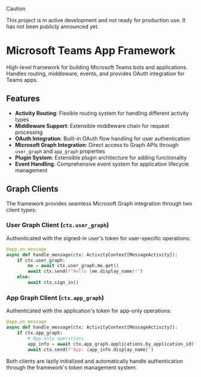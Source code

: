 > [!CAUTION]
> This project is in active development and not ready for production use. It has not been publicly announced yet.

# Microsoft Teams App Framework

High-level framework for building Microsoft Teams bots and applications.
Handles routing, middleware, events, and provides OAuth integration for Teams apps.

## Features

- **Activity Routing**: Flexible routing system for handling different activity types
- **Middleware Support**: Extensible middleware chain for request processing
- **OAuth Integration**: Built-in OAuth flow handling for user authentication
- **Microsoft Graph Integration**: Direct access to Graph APIs through `user_graph` and `app_graph` properties
- **Plugin System**: Extensible plugin architecture for adding functionality
- **Event Handling**: Comprehensive event system for application lifecycle management

## Graph Clients

The framework provides seamless Microsoft Graph integration through two client types:

### User Graph Client (`ctx.user_graph`)
Authenticated with the signed-in user's token for user-specific operations:

```python
@app.on_message
async def handle_message(ctx: ActivityContext[MessageActivity]):
    if ctx.user_graph:
        me = await ctx.user_graph.me.get()
        await ctx.send(f"Hello {me.display_name}!")
    else:
        await ctx.sign_in()
```

### App Graph Client (`ctx.app_graph`)
Authenticated with the application's token for app-only operations:

```python
@app.on_message
async def handle_message(ctx: ActivityContext[MessageActivity]):
    if ctx.app_graph:
        # App-only operations
        app_info = await ctx.app_graph.applications.by_application_id("app-id").get()
        await ctx.send(f"App: {app_info.display_name}")
```

Both clients are lazily initialized and automatically handle authentication through the framework's token management system.